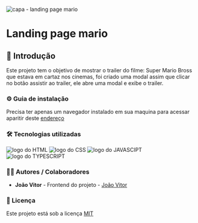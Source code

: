 ![capa - landing page mario](https://github.com/JoaoVitor2004/projeto-mario/assets/143558833/70ed4a38-44e0-4454-b60a-5a5a391a317b)

# Landing page mario

## 🎯 Introdução

Este projeto tem o objetivo de mostrar o trailer do filme: Super Mario Bross que estava em cartaz nos cinemas, foi criado uma modal assim que clicar no botão assistir ao trailer, ele abre uma modal e exibe o trailer.

### ⚙ Guia de instalação

Precisa ter apenas um navegador instalado em sua maquina para acessar aparitir deste [endereço](https://JoaoVitor2004.github.io/projeto-mario)

### 🛠 Tecnologias utilizadas

<div>
    <img src="https://img.shields.io/badge/HTML5-E34F26?style=for-the-badge&logo=html5&logoColor=white" alt="logo do HTML">
    <img src="https://img.shields.io/badge/CSS3-1572B6?style=for-the-badge&logo=css3&logoColor=white" alt="logo do CSS">
    <img src="https://img.shields.io/badge/JavaScript-F7DF1E?style=for-the-badge&logo=javascript&logoColor=black" alt="logo do JAVASCIPT">
    <img src='https://img.shields.io/badge/TypeScript-007ACC?style=for-the-badge&logo=typescript&logoColor=white' alt='logo do TYPESCRIPT'>
</div>

### 👨‍💻 Autores / Colaboradores

- **João Vitor** - Frontend do projeto - [João Vitor](https://www.linkedin.com/in/jo%C3%A3o-vitor-souzaa/)

### 📃 Licença

Este projeto está sob a licença [MIT]()
